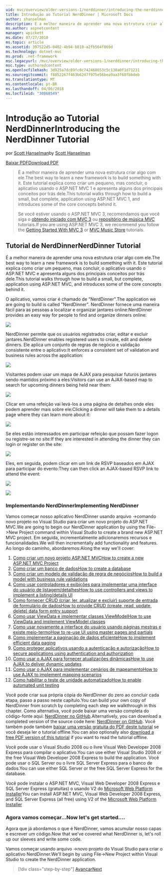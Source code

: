 ```yaml
---
uid: mvc/overview/older-versions-1/nerddinner/introducing-the-nerddinner-tutorial
title: Introdução ao Tutorial NerdDinner | Microsoft Docs
author: shanselman
description: É a melhor maneira de aprender uma nova estrutura criar algo com ele. Este tutorial explica como criar um aplicativo pequeno, mas completo usando ASP.NE...
ms.author: aspnetcontent
manager: wpickett
ms.date: 07/27/2010
ms.topic: article
ms.assetid: 397522d5-0402-4b94-b810-a2fb564f869d
ms.technology: dotnet-mvc
ms.prod: .net-framework
msc.legacyurl: /mvc/overview/older-versions-1/nerddinner/introducing-the-nerddinner-tutorial
msc.type: authoredcontent
ms.openlocfilehash: 3d925a7dc89fc0c742468653c5c138a0f1d71231
ms.sourcegitcommit: f8852267f463b62d7f975e56bea9aa3f68fbbdeb
ms.translationtype: MT
ms.contentlocale: pt-BR
ms.lasthandoff: 04/06/2018
ms.locfileid: "30868549"
---
```

<a name="introducing-the-nerddinner-tutorial"></a><span data-ttu-id="58332-104">Introdução ao Tutorial NerdDinner</span><span class="sxs-lookup"><span data-stu-id="58332-104">Introducing the NerdDinner Tutorial</span></span>
====================
<span data-ttu-id="58332-105">por [Scott Hanselman](https://github.com/shanselman)</span><span class="sxs-lookup"><span data-stu-id="58332-105">by [Scott Hanselman](https://github.com/shanselman)</span></span>

[<span data-ttu-id="58332-106">Baixar PDF</span><span class="sxs-lookup"><span data-stu-id="58332-106">Download PDF</span></span>](http://aspnetmvcbook.s3.amazonaws.com/aspnetmvc-nerdinner_v1.pdf)

> <span data-ttu-id="58332-107">É a melhor maneira de aprender uma nova estrutura criar algo com ele.</span><span class="sxs-lookup"><span data-stu-id="58332-107">The best way to learn a new framework is to build something with it.</span></span> <span data-ttu-id="58332-108">Este tutorial explica como criar um pequeno, mas concluir, o aplicativo usando o ASP.NET MVC 1 e apresenta alguns dos principais conceitos por trás dele.</span><span class="sxs-lookup"><span data-stu-id="58332-108">This tutorial walks through how to build a small, but complete, application using ASP.NET MVC 1, and introduces some of the core concepts behind it.</span></span>
> 
> <span data-ttu-id="58332-109">Se você estiver usando o ASP.NET MVC 3, recomendamos que você siga o [obtendo iniciado com MVC 3](../../older-versions/getting-started-with-aspnet-mvc3/cs/intro-to-aspnet-mvc-3.md) ou [repositório de música MVC](../../older-versions/mvc-music-store/mvc-music-store-part-1.md) tutoriais.</span><span class="sxs-lookup"><span data-stu-id="58332-109">If you are using ASP.NET MVC 3, we recommend you follow the [Getting Started With MVC 3](../../older-versions/getting-started-with-aspnet-mvc3/cs/intro-to-aspnet-mvc-3.md) or [MVC Music Store](../../older-versions/mvc-music-store/mvc-music-store-part-1.md) tutorials.</span></span>


## <a name="nerddinner-tutorial"></a><span data-ttu-id="58332-110">Tutorial de NerdDinner</span><span class="sxs-lookup"><span data-stu-id="58332-110">NerdDinner Tutorial</span></span>

<span data-ttu-id="58332-111">É a melhor maneira de aprender uma nova estrutura criar algo com ele.</span><span class="sxs-lookup"><span data-stu-id="58332-111">The best way to learn a new framework is to build something with it.</span></span> <span data-ttu-id="58332-112">Este tutorial explica como criar um pequeno, mas concluir, o aplicativo usando o ASP.NET MVC e apresenta alguns dos principais conceitos por trás dele.</span><span class="sxs-lookup"><span data-stu-id="58332-112">This tutorial walks through how to build a small, but complete, application using ASP.NET MVC, and introduces some of the core concepts behind it.</span></span>

<span data-ttu-id="58332-113">O aplicativo, vamos criar é chamado de "NerdDinner".</span><span class="sxs-lookup"><span data-stu-id="58332-113">The application we are going to build is called "NerdDinner".</span></span> <span data-ttu-id="58332-114">NerdDinner fornece uma maneira fácil para as pessoas a localizar e organizar jantares online:</span><span class="sxs-lookup"><span data-stu-id="58332-114">NerdDinner provides an easy way for people to find and organize dinners online:</span></span>

![](introducing-the-nerddinner-tutorial/_static/image1.png)

<span data-ttu-id="58332-115">NerdDinner permite que os usuários registrados criar, editar e excluir jantares.</span><span class="sxs-lookup"><span data-stu-id="58332-115">NerdDinner enables registered users to create, edit and delete dinners.</span></span> <span data-ttu-id="58332-116">Ele aplica um conjunto de regras de negócio e validação consistente entre o aplicativo:</span><span class="sxs-lookup"><span data-stu-id="58332-116">It enforces a consistent set of validation and business rules across the application:</span></span>

![](introducing-the-nerddinner-tutorial/_static/image2.png)

<span data-ttu-id="58332-117">Visitantes podem usar um mapa de AJAX para pesquisar futuros jantares sendo mantidos próximo a eles:</span><span class="sxs-lookup"><span data-stu-id="58332-117">Visitors can use an AJAX-based map to search for upcoming dinners being held near them:</span></span>

![](introducing-the-nerddinner-tutorial/_static/image3.png)

<span data-ttu-id="58332-118">Clicar em uma refeição vai levá-los a uma página de detalhes onde eles podem aprender mais sobre ele:</span><span class="sxs-lookup"><span data-stu-id="58332-118">Clicking a dinner will take them to a details page where they can learn more about it:</span></span>

![](introducing-the-nerddinner-tutorial/_static/image4.png)

<span data-ttu-id="58332-119">Se eles estão interessados em participar refeição que possam fazer logon ou registre-se no site:</span><span class="sxs-lookup"><span data-stu-id="58332-119">If they are interested in attending the dinner they can login or register on the site:</span></span>

![](introducing-the-nerddinner-tutorial/_static/image5.png)

<span data-ttu-id="58332-120">Eles, em seguida, podem clicar em um link de RSVP baseados em AJAX para participar do evento:</span><span class="sxs-lookup"><span data-stu-id="58332-120">They can then click an AJAX-based RSVP link to attend the event:</span></span>

![](introducing-the-nerddinner-tutorial/_static/image6.png)

![](introducing-the-nerddinner-tutorial/_static/image7.png)

### <a name="implementing-nerddinner"></a><span data-ttu-id="58332-121">Implementando NerdDinner</span><span class="sxs-lookup"><span data-stu-id="58332-121">Implementing NerdDinner</span></span>

<span data-ttu-id="58332-122">Vamos começar nosso aplicativo NerdDinner usando arquivo -&gt;comando novo projeto no Visual Studio para criar um novo projeto do ASP.NET MVC.</span><span class="sxs-lookup"><span data-stu-id="58332-122">We are going to begin our NerdDinner application by using the File-&gt;New Project command within Visual Studio to create a brand new ASP.NET MVC project.</span></span> <span data-ttu-id="58332-123">Em seguida, incrementalmente adicionaremos recursos e funcionalidades.</span><span class="sxs-lookup"><span data-stu-id="58332-123">We will then incrementally add functionality and features.</span></span> <span data-ttu-id="58332-124">Ao longo do caminho, abordaremos:</span><span class="sxs-lookup"><span data-stu-id="58332-124">Along the way we'll cover:</span></span>

1. [<span data-ttu-id="58332-125">Como criar um novo projeto ASP.NET MVC</span><span class="sxs-lookup"><span data-stu-id="58332-125">How to create a new ASP.NET MVC Project</span></span>](# "criar um novo projeto ASP.NET MVC")
2. [<span data-ttu-id="58332-126">Como criar um banco de dados</span><span class="sxs-lookup"><span data-stu-id="58332-126">How to create a database</span></span>](# "criar um banco de dados")
3. [<span data-ttu-id="58332-127">Como criar um modelo de validação de regra de negócios</span><span class="sxs-lookup"><span data-stu-id="58332-127">How to build a model with business rule validations</span></span>](# "criar um modelo com validações de regra de negócios")
4. [<span data-ttu-id="58332-128">Como usar controladores e exibições para implementar uma interface do usuário de listagem/detalhes</span><span class="sxs-lookup"><span data-stu-id="58332-128">How to use controllers and views to implement a listing/details UI</span></span>](# "usar controladores e exibições para implementar uma interface de usuário de lista-detalhes")
5. <span data-ttu-id="58332-129">[Como fornecer CRUD (criar, ler, atualizar e excluir) suporte de entrada de formulário de dados](# "fornecer CRUD (criar, ler, atualizar, excluir) dados de formulário entrada de suporte")</span><span class="sxs-lookup"><span data-stu-id="58332-129">[How to provide CRUD (create, read, update, delete) data form entry support](# "Provide CRUD (Create, Read, Update, Delete) Data Form Entry Support")</span></span>
6. [<span data-ttu-id="58332-130">Como usar ViewData e implementar classes ViewModel</span><span class="sxs-lookup"><span data-stu-id="58332-130">How to use ViewData and implement ViewModel classes</span></span>](# "usar ViewData e implementar ViewModel Classes")
7. [<span data-ttu-id="58332-131">Como usar novamente a interface do usuário usando páginas mestras e existe meio-termo</span><span class="sxs-lookup"><span data-stu-id="58332-131">How to re-use UI using master pages and partials</span></span>](# "reutilização da interface do usuário usando páginas mestras e existe meio-termo")
8. [<span data-ttu-id="58332-132">Como implementar a paginação de dados eficiente</span><span class="sxs-lookup"><span data-stu-id="58332-132">How to implement efficient data paging</span></span>](# "implementar eficiente dados paginação")
9. [<span data-ttu-id="58332-133">Como proteger aplicativos usando a autenticação e autorização</span><span class="sxs-lookup"><span data-stu-id="58332-133">How to secure applications using authentication and authorization</span></span>](# "aplicativos usando autenticação e autorização seguras")
10. [<span data-ttu-id="58332-134">Como usar o AJAX para fornecer atualizações dinâmicas</span><span class="sxs-lookup"><span data-stu-id="58332-134">How to use AJAX to deliver dynamic updates</span></span>](# "usar AJAX para fornecer atualizações dinâmicas")
11. [<span data-ttu-id="58332-135">Como usar o AJAX para implementar cenários de mapeamento</span><span class="sxs-lookup"><span data-stu-id="58332-135">How to use AJAX to implement mapping scenarios</span></span>](# "usar AJAX para implementar cenários de mapeamento")
12. [<span data-ttu-id="58332-136">Como habilitar o teste de unidade automatizado</span><span class="sxs-lookup"><span data-stu-id="58332-136">How to enable automated unit testing</span></span>](# "habilitar teste de unidade automatizado")

<span data-ttu-id="58332-137">Você pode criar sua própria cópia do NerdDinner do zero ao concluir cada etapa, passo a passo neste capítulo.</span><span class="sxs-lookup"><span data-stu-id="58332-137">You can build your own copy of NerdDinner from scratch by completing each step we walkthrough in this chapter.</span></span> <span data-ttu-id="58332-138">Como alternativa, você pode baixar uma versão completa do código-fonte aqui: [NerdDinner no GitHub](https://github.com/AspNetMVPSamples/NerdDinner).</span><span class="sxs-lookup"><span data-stu-id="58332-138">Alternatively, you can download a completed version of the source code here: [NerdDinner on GitHub](https://github.com/AspNetMVPSamples/NerdDinner).</span></span> <span data-ttu-id="58332-139">Você também pode também [baixar uma versão gratuita do PDF deste tutorial](http://aspnetmvcbook.s3.amazonaws.com/aspnetmvc-nerdinner_v1.pdf) se você deseja ler o tutorial offline.</span><span class="sxs-lookup"><span data-stu-id="58332-139">You can also optionally also [download a free PDF version of this tutorial](http://aspnetmvcbook.s3.amazonaws.com/aspnetmvc-nerdinner_v1.pdf) if you want to read the tutorial offline.</span></span>

<span data-ttu-id="58332-140">Você pode usar o Visual Studio 2008 ou o livre Visual Web Developer 2008 Express para compilar o aplicativo.</span><span class="sxs-lookup"><span data-stu-id="58332-140">You can use either Visual Studio 2008 or the free Visual Web Developer 2008 Express to build the application.</span></span> <span data-ttu-id="58332-141">Você pode usar o SQL Server ou o livre SQL Server Express para o banco de dados.</span><span class="sxs-lookup"><span data-stu-id="58332-141">You can use either SQL Server or the free SQL Server Express for the database.</span></span>

<span data-ttu-id="58332-142">Você pode instalar o ASP.NET MVC, Visual Web Developer 2008 Express e SQL Server Express (gratuitas) o usando V2 do [Microsoft Web Platform Installer](https://www.microsoft.com/web/downloads/platform.aspx)</span><span class="sxs-lookup"><span data-stu-id="58332-142">You can install ASP.NET MVC, Visual Web Developer 2008 Express, and SQL Server Express (all free) using V2 of the [Microsoft Web Platform Installer](https://www.microsoft.com/web/downloads/platform.aspx)</span></span>

### <a name="now-lets-get-started"></a><span data-ttu-id="58332-143">Agora vamos começar...</span><span class="sxs-lookup"><span data-stu-id="58332-143">Now let's get started....</span></span>

<span data-ttu-id="58332-144">Agora que já abordamos o que é NerdDinner, vamos acumular nosso capas e escrever um código.</span><span class="sxs-lookup"><span data-stu-id="58332-144">Now that we've covered what NerdDinner is, let's roll up our sleeves and write some code.</span></span>

<span data-ttu-id="58332-145">Vamos começar usando arquivo -&gt;novo projeto do Visual Studio para criar o aplicativo NerdDinner.</span><span class="sxs-lookup"><span data-stu-id="58332-145">We'll begin by using File-&gt;New Project within Visual Studio to create the NerdDinner application.</span></span>

> [!div class="step-by-step"]
> [<span data-ttu-id="58332-146">Avançar</span><span class="sxs-lookup"><span data-stu-id="58332-146">Next</span></span>](create-a-new-aspnet-mvc-project.md)
